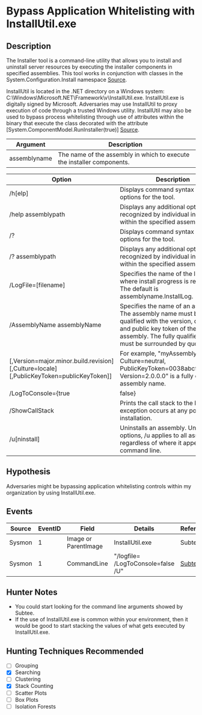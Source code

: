 # Bypass Application Whitelisting with InstallUtil.exe
## Description
The Installer tool is a command-line utility that allows you to install and uninstall server resources by executing the installer components in specified assemblies. This tool works in conjunction with classes in the System.Configuration.Install namespace [Source](https://docs.microsoft.com/en-us/dotnet/framework/tools/installutil-exe-installer-tool). 

InstallUtil is located in the .NET directory on a Windows system: C:\Windows\Microsoft.NET\Framework\v<version>\InstallUtil.exe.
InstallUtil.exe is digitally signed by Microsoft. Adversaries may use InstallUtil to proxy execution of code through a trusted Windows utility. InstallUtil may also be used to bypass process whitelisting through use of attributes within the binary that execute the class decorated with the attribute \[System.ComponentModel.RunInstaller(true)] [Source](https://attack.mitre.org/wiki/Technique/T1118).

| Argument | Description |
|--------|---------| 
| assemblyname | The name of the assembly in which to execute the installer components. |

| Option | Description |
|--------|---------| 
| \/h\[elp] | Displays command syntax and options for the tool. |
| \/help assemblypath | Displays any additional options recognized by individual installers within the specified assembly. |
| \/? | Displays command syntax and options for the tool. |
| \/? assemblypath | Displays any additional options recognized by individual installers within the specified assembly. |
| \/LogFile=\[filename] | Specifies the name of the log file where install progress is recorded. The default is assemblyname.InstallLog. |
| \/AssemblyName assemblyName | Specifies the name of an assembly. The assembly name must be fully qualified with the version, culture, and public key token of the assembly. The fully qualified name must be surrounded by quotes. |
| \[,Version=major.minor.build.revision] \[,Culture=locale] \[,PublicKeyToken=publicKeyToken]] | For example, "myAssembly, Culture=neutral, PublicKeyToken=0038abc9deabfle5, Version=2.0.0.0" is a fully qualified assembly name. |
| \/LogToConsole={true|false} | If true, displays output to the console. If false (the default), suppresses output to the console. |
| \/ShowCallStack | Prints the call stack to the log if an exception occurs at any point during installation. |
| \/u\[ninstall] | Uninstalls an assembly. Unlike other options, /u applies to all assemblies regardless of where it appears on the command line. |


## Hypothesis
Adversaries might be bypassing application whitelisting controls within my organization by using InstallUtil.exe.

## Events

| Source | EventID | Field | Details | Reference | 
|--------|---------|-------|---------|-----------|
| Sysmon | 1 | Image or ParentImage | InstallUtil.exe | Subtee | 
| Sysmon | 1 | CommandLine | "/logfile= \/LogToConsole=false \/U" | [Subtee](https://twitter.com/subTee/status/896904055028461568) |


## Hunter Notes
* You could start looking for the command line arguments showed by Subtee.
* If the use of InstallUtil.exe is common within your environment, then it would be good to start stacking the values of what gets executed by InstallUtil.exe.


## Hunting Techniques Recommended

- [ ] Grouping
- [x] Searching
- [ ] Clustering
- [X] Stack Counting
- [ ] Scatter Plots
- [ ] Box Plots
- [ ] Isolation Forests